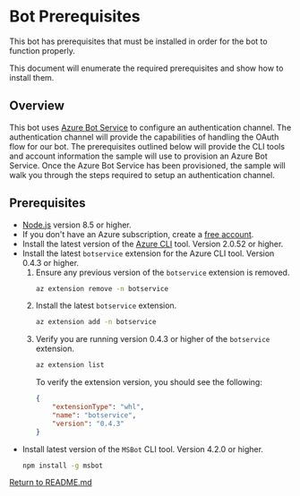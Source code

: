 # Bot Prerequisites
This bot has prerequisites that must be installed in order for the bot to function properly.

This document will enumerate the required prerequisites and show how to install them.

## Overview
This bot uses [Azure Bot Service][1] to configure an authentication channel.  The authentication channel will provide the capabilities of handling the OAuth flow for our bot.  The prerequisites outlined below will provide the CLI tools and account information the sample will use to provision an Azure Bot Service.  Once the Azure Bot Service has been provisioned, the sample will walk you through the steps required to setup an authentication channel.

## Prerequisites
- [Node.js][4] version 8.5 or higher.
- If you don't have an Azure subscription, create a [free account][5].
- Install the latest version of the [Azure CLI][6] tool. Version 2.0.52 or higher.
- Install the latest `botservice` extension for the Azure CLI tool.  Version 0.4.3 or higher.
    1. Ensure any previous version of the `botservice` extension is removed.
        ```bash
        az extension remove -n botservice
        ```
    1. Install the latest `botservice` extension.
        ```bash
        az extension add -n botservice
        ```
    1. Verify you are running version 0.4.3 or higher of the `botservice` extension.
        ```bash
        az extension list
        ```
        To verify the extension version, you should see the following:
        ```json
        {
            "extensionType": "whl",
            "name": "botservice",
            "version": "0.4.3"
        }
        ```
- Install latest version of the `MSBot` CLI tool. Version 4.2.0 or higher.
    ```bash
    npm install -g msbot
    ```
[Return to README.md][3]


[1]: https://docs.microsoft.com/en-us/azure/bot-service/bot-service-overview-introduction?view=azure-bot-service-4.0
[3]: ./README.md
[4]: https://nodejs.org
[5]: https://azure.microsoft.com/free/
[6]: https://docs.microsoft.com/cli/azure/install-azure-cli?view=azure-cli-latest
